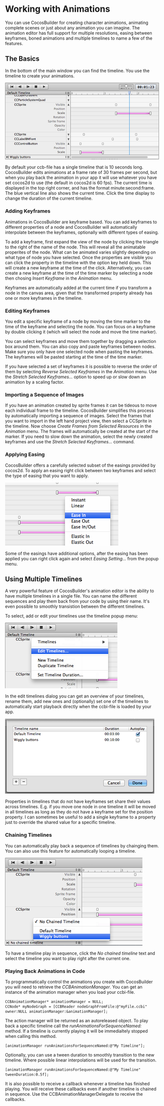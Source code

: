 # Working with Animations
You can use CocosBuilder for creating character animations, animating complete scenes or just about any animation you can imagine. The animation editor has full support for multiple resolutions, easing between keyframes, boned animations and multiple timelines to name a few of the features.

## The Basics
In the bottom of the main window you can find the timeline. You use the timeline to create your animations.

![image](6-1.png)

By default your ccb-file has a single timeline that is 10 seconds long. CocosBuilder edits animations at a frame rate of 30 frames per second, but when you play back the animation in your app it will use whatever you have set cocos2d to use (the default in cocos2d is 60 fps). The current time is displayed in the top right corner, and has the format minute:second:frame. The blue vertical line also shows the current time. Click the time display to change the duration of the current timeline.

### Adding Keyframes
Animations in CocosBuilder are keyframe based. You can add keyframes to different properties of a node and CocosBuilder will automatically interpolate between the keyframes, optionally with different types of easing.

To add a keyframe, first expand the view of the node by clicking the triangle to the right of the name of the node. This will reveal all the animatable properites of the node. What can be animated varies slightly depending on what type of node you have selected. Once the properties are visible you can click the property in the timeline with the option key held down. This will create a new keyframe at the time of the click. Alternatively, you can create a new keyframe at the time of the time marker by selecting a node then chosing *Insert Keyframe* in the *Animation* menu.

Keyframes are automatically added at the current time if you transform a node in the canvas area, given that the transformed property already has one or more keyframes in the timeline.

### Editing Keyframes
You edit a specific keyframe of a node by moving the time marker to the time of the keyframe and selecting the node. You can focus on a keyframe by double clicking it (which will select the node and move the time marker).

You can select keyframes and move them together by dragging a selection box around them. You can also copy and paste keyframes between nodes. Make sure you only have one selected node when pasting the keyframes. The keyframes will be pasted starting at the time of the time marker.

If you have selected a set of keyframes it is possible to reverse the order of them by selecting *Reverse Selected Keyframes* in the *Animation* menu. Use the *Stretch Selected Keyframes…* option to speed up or slow down an animation by a scaling factor.

### Importing a Sequence of Images
If you have an animation created by sprite frames it can be tideous to move each individual frame to the timeline. CocosBuilder simplifies this process by automatically importing a sequence of images. Select the frames that you want to import in the left hand project view, then select a CCSprite in the timeline. Now choose *Create Frames from Selected Resources* in the *Animation* menu. The frames will automatically be created at the start of the marker. If you need to slow down the animation, select the newly created keyframes and use the *Stretch Selected Keyframes…* command.

### Applying Easing
CocosBuilder offers a carefully selected subset of the easings provided by cocos2d. To apply an easing right click between two keyframes and select the type of easing that you want to apply.

![image](6-2.png)

Some of the easings have additional options, after the easing has been applied you can right click again and select *Easing Setting…* from the popup menu.

## Using Multiple Timelines
A very powerful feature of CocosBuilder's animation editor is the ability to have multiple timelines in a single file. You can name the different sequences and play them back from your code by using their name. It's even possible to smoothly transistion between the different timelines.

To select, add or edit your timelines use the timeline popup menu:

![image](6-3.png)

In the edit timelines dialog you can get an overview of your timelines, rename them, add new ones and (optionally) set one of the timelines to automatically start playback directly when the ccbi-file is loaded by your app.

![image](6-4.png)

Properties in timelines that do not have keyframes set share their values across timelines. E.g. if you move one node in one timeline it will be moved in all timelines as long as they do not have a keyframe set for the position property. I can sometimes be useful to add a single keyframe to a property just to override the shared value for a specific timeline.

### Chaining Timelines
You can automatically play back a sequence of timelines by chainging them. You can also use this feature for automatically looping a timeline.

![image](6-5.png)

To have a timeline play in sequence, click the *No chained timeline* text and select the timeline you want to play right after the current one.

### Playing Back Animations in Code
To programmatically control the animations you create with CocosBuilder you will need to retrieve the *CCBAnimationManager*. You can get an instance of the animation manager when you load your ccbi-file.

    CCBAnimationManager* animationManager = NULL;
    CCNode* myNodeGraph = [CCBReader nodeGraphFromFile:@"myFile.ccbi" owner:NULL animationManager:&animationManager];

The action manager will be returned as an autoreleased object. To play back a specific timeline call the *runAnimationsForSequenceNamed:* method. If a timeline is currently playing it will be immedialtely stopped when calling this method.

    [animationManager runAnimationsForSequenceNamed:@"My Timeline"];

Optionally, you can use a tween duration to smoothly transition to the new timeline. Where possible linear interpolations will be used for the transition.

    [animationManager runAnimationsForSequenceNamed:@"My Timeline" tweenDuration:0.5f];

It is also possible to receive a callback whenever a timeline has finished playing. You will receive these callbacks even if another timeline is chained in sequence. Use the CCBAnimationManagerDelegate to receive the callbacks.